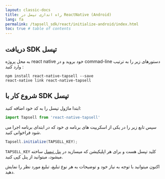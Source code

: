 ```yaml
---
layout: classic-docs
title: راه اندازی تپسل در ReactNative (Android)
lang: fa
permalink: /tapsell_sdk/react/initialize-android/index.html
toc: true # table of contents
---
```



## دریافت SDK تپسل
به محل پروژه react native خود بروید و در commad-line دستورهای زیر را به ترتیب وارد کنید :

```console
npm install react-native-tapsell --save
react-native link react-native-tapsell
```


## شروع کار با SDK تپسل
ابتدا ماژول تپسل را به کد خود اضافه کنید:

```javascript
import Tapsell from 'react-native-tapsell'
```

سپس تابع زیر را در یکی از اسکریپت های برنامه ی خود که در ابتدای برنامه اجرا می شود فراخوانی کنید.

```c#
Tapsell.initialize(TAPSELL_KEY);
```

`TAPSELL_KEY` کلید تپسل هست و برای هر اپلیکیشن که میسازید در [پنل تپسل](https://dashboard.tapsell.ir/) ساخته میشود، میتوانید از پنل کپی کنید.

اکنون میتوانید با توجه به نیاز خود و توضیحات به هر نوع تبلیغ، تبلیغ مورد نظر را نمایش دهید.
